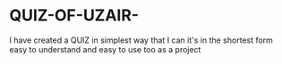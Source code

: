 # QUIZ-OF-UZAIR-
I have created a QUIZ in simplest way that I can it's in the shortest form easy to understand and easy to use too as a project 
